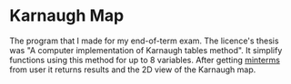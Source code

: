 # Karnaugh Map

The program that I made for my end-of-term exam. The licence's thesis was "A computer implementation of Karnaugh tables method".
It simplify functions using this method for up to 8 variables. After getting [minterms](https://en.wikipedia.org/wiki/Canonical_normal_form#Minterm) from user it returns results and the 2D view of the Karnaugh map.
